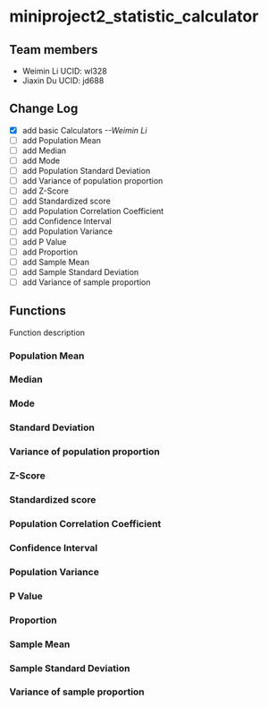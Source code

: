 # miniproject2_statistic_calculator

## Team members
 * Weimin Li UCID: wl328
 * Jiaxin Du UCID: jd688
 
## Change Log

- [x] add basic Calculators _--Weimin Li_
- [ ] add Population Mean
- [ ] add Median
- [ ] add Mode
- [ ] add Population Standard Deviation
- [ ] add Variance of population proportion
- [ ] add Z-Score
- [ ] add Standardized score
- [ ] add Population Correlation Coefficient
- [ ] add Confidence Interval
- [ ] add Population Variance
- [ ] add P Value
- [ ] add Proportion
- [ ] add Sample Mean
- [ ] add Sample Standard Deviation
- [ ] add Variance of sample proportion

## Functions
Function description

### Population Mean


### Median


### Mode


### Standard Deviation


### Variance of population proportion


### Z-Score


### Standardized score


### Population Correlation Coefficient


### Confidence Interval


### Population Variance


### P Value


### Proportion


### Sample Mean


### Sample Standard Deviation


### Variance of sample proportion